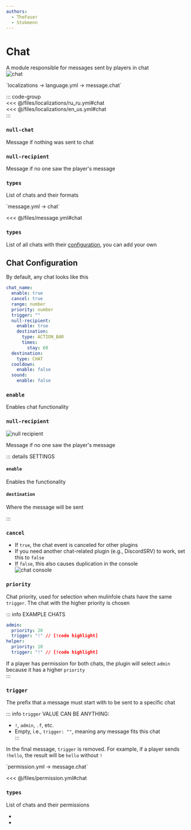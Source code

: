 ```yaml
---
authors:
  - TheFaser
  - Stokmenn
---
```


# Chat   

A module responsible for messages sent by players in chat  
![chat](/chat.png)

[//]: # (localization)  
<!--@include: @/parts/words.md#localization-->  
<!--@include: @/parts/words.md#path--> `localizations → language.yml → message.chat`  

<!--@include: @/parts/words.md#default-->  

::: code-group  
<<< @/files/localizations/ru_ru.yml#chat  
<<< @/files/localizations/en_us.yml#chat  
:::  

### `null-chat`  

Message if nothing was sent to chat  

### `null-recipient`  

Message if no one saw the player's message  

### `types`  

List of chats and their formats  

[//]: # (message.yml)  
<!--@include: @/parts/words.md#setting-->  
<!--@include: @/parts/words.md#path--> `message.yml → chat`  

<!--@include: @/parts/words.md#default-->  
<<< @/files/message.yml#chat  

<!--@include: @/parts/enable.md-->  

### `types`  

List of all chats with their [configuration](#chat-configuration), you can add your own  

## Chat Configuration  

By default, any chat looks like this  

```yaml
chat_name:
  enable: true
  cancel: true
  range: number
  priority: number
  trigger: ""
  null-recipient:
    enable: true
    destination:
      type: ACTION_BAR
      times:
        stay: 60
  destination:
    type: CHAT
  cooldown:
    enable: false
  sound:
    enable: false
```  

### `enable`  

Enables chat functionality  

### `null-recipient`

![null recipient](/nullrecipient.png)

Message if no one saw the player's message

::: details SETTINGS

#### `enable`

Enables the functionality

#### `destination`

Where the message will be sent

:::  

### `cancel`  

- If `true`, the chat event is canceled for other plugins  
- If you need another chat-related plugin (e.g., DiscordSRV) to work, set this to `false`  
- If `false`, this also causes duplication in the console  
  ![chat console](/chatconsole.png)  

<!--@include: @/parts/range.md-->  

### `priority`  

Chat priority, used for selection when mulinfole chats have the same `trigger`. The chat with the higher priority is chosen  

::: info EXAMPLE CHATS  
```yaml
admin:
  priority: 20
  trigger: "!" // [!code highlight]
helper:
  priority: 10
  trigger: "!" // [!code highlight]
```  

If a player has permission for both chats, the plugin will select `admin` because it has a higher `priority`  
:::  

### `trigger`  

The prefix that a message must start with to be sent to a specific chat  

::: info `trigger` VALUE CAN BE ANYTHING:  
- `!`, `admin`, `.f`, etc.  
- Empty, i.e., `trigger: ""`, meaning any message fits this chat  
  :::  

In the final message, `trigger` is removed. For example, if a player sends `!hello`, the result will be `hello` without `!`  

<!--@include: @/parts/destination.md-->  
<!--@include: @/parts/cooldown.md-->  
<!--@include: @/parts/sound.md-->  

[//]: # (permission.yml)  
<!--@include: @/parts/words.md#permission-->  
<!--@include: @/parts/words.md#path--> `permission.yml → message.chat`  

<!--@include: @/parts/words.md#default-->  
<<< @/files/permission.yml#chat  

<!--@include: @/parts/permission/permissionTier3.md-->  

### `types`  

List of chats and their permissions  

- <!--@include: @/parts/permission/cooldown.md-->  
- <!--@include: @/parts/permission/sound.md-->  

